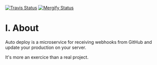 [![Travis Status][travis-status]][travis]
[![Mergify Status][mergify-status]][mergify]

[travis]:https://travis-ci.com/GuillaumeOj/Auto-Deploy
[travis-status]:https://api.travis-ci.com/GuillaumeOj/Auto-Deploy.svg?branch=master

[mergify]: https://mergify.io
[mergify-status]: https://img.shields.io/endpoint.svg?url=https://gh.mergify.io/badges/GuillaumeOj/Auto-Deploy&style=flat

# I. About

Auto deploy is a microservice for receiving webhooks from GitHub and update your production on your server.

It's more an exercice than a real project.
